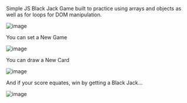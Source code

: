 Simple JS Black Jack Game built to practice using arrays and objects as well as for loops for DOM manipulation.

![image](https://github.com/user-attachments/assets/650d2293-ee41-4c17-b70c-c85d234fe1b8)

You can set a New Game

![image](https://github.com/user-attachments/assets/a63e51fe-3526-4ebe-88c7-e9b1995c09c4)

You can draw a New Card

![image](https://github.com/user-attachments/assets/42c1673d-76df-42ab-8cb4-39a99ecbeeee)

And if your score equates, win by getting a Black Jack...

![image](https://github.com/user-attachments/assets/854fbd9d-b860-4b15-a698-a33684b1ade4)

